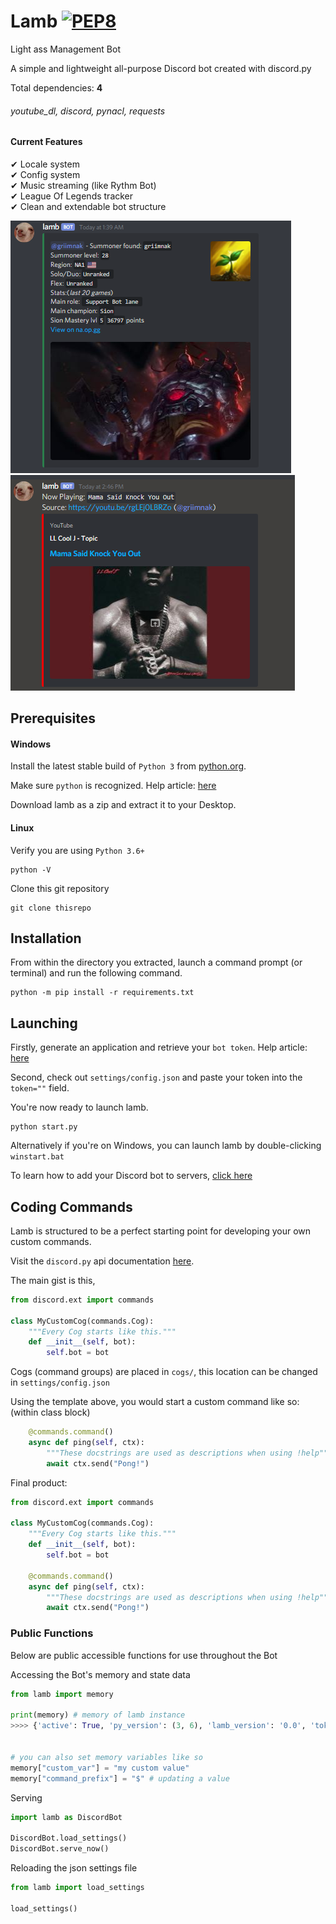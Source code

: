 # Lamb [![PEP8](https://img.shields.io/badge/code%20style-pep8-orange.svg)](https://www.python.org/dev/peps/pep-0008/)

Light ass Management Bot


A simple and lightweight all-purpose Discord bot created with discord.py

Total dependencies: <b>4</b>
###### youtube_dl, discord, pynacl, requests


#### Current Features
&#10004; Locale system<br/>
&#10004; Config system<br/>
&#10004; Music streaming (like Rythm Bot)<br/>
&#10004; League Of Legends tracker<br/>
&#10004; Clean and extendable bot structure <br/>

![Alt Text](https://github.com/griimnak/Lamb/blob/master/lamb/temp/Screenshot_126.png)
![Alt Text](https://github.com/griimnak/Lamb/blob/master/lamb/temp/Screenshot_117.png)

Prerequisites
------------
#### Windows
Install the latest stable build of `Python 3` from <a href="https://www.python.org/downloads/">python.org</a>.

Make sure `python` is recognized. Help article: <a href="https://stackoverflow.com/questions/3701646/how-to-add-to-the-pythonpath-in-windows-7">here</a>

Download lamb as a zip and extract it to your Desktop.



#### Linux
Verify you are using `Python 3.6+`
```shell script
python -V
```
Clone this git repository
```shell script
git clone thisrepo
```

Installation
-------------
From within the directory you extracted, launch a command prompt (or terminal) and run the following command. 
```shell script
python -m pip install -r requirements.txt
```

Launching
-------------
Firstly, generate an application and retrieve your `bot token`. Help article: <a href="https://github.com/reactiflux/discord-irc/wiki/Creating-a-discord-bot-&-getting-a-token">here</a>

Second, check out `settings/config.json` and paste your token into the `token=""` field.

You're now ready to launch lamb.
```shell script
python start.py
```
Alternatively if you're on Windows, you can launch lamb by double-clicking `winstart.bat`

To learn how to add your Discord bot to servers, <a href="https://github.com/jagrosh/MusicBot/wiki/Adding-Your-Bot-To-Your-Server">click here</a>

Coding Commands
--------------
Lamb is structured to be a perfect starting point for developing your own custom commands.

Visit the `discord.py` api documentation <a href="https://discordpy.readthedocs.io/en/latest/ext/commands/commands.html">here</a>.

The main gist is this,
```python
from discord.ext import commands

class MyCustomCog(commands.Cog):
    """Every Cog starts like this."""
    def __init__(self, bot):
        self.bot = bot
``` 
Cogs (command groups) are placed in `cogs/`, this location can be changed in `settings/config.json`

Using the template above, you would start a custom command like so: (within class block)
```python
    @commands.command()
    async def ping(self, ctx):
        """These docstrings are used as descriptions when using !help"""
        await ctx.send("Pong!")
```

Final product:
```python
from discord.ext import commands

class MyCustomCog(commands.Cog):
    """Every Cog starts like this."""
    def __init__(self, bot):
        self.bot = bot

    @commands.command()
    async def ping(self, ctx):
        """These docstrings are used as descriptions when using !help"""
        await ctx.send("Pong!")
```

### Public Functions
Below are public accessible functions for use throughout the Bot

Accessing the Bot's memory and state data
```python
from lamb import memory 

print(memory) # memory of lamb instance
>>>> {'active': True, 'py_version': (3, 6), 'lamb_version': '0.0', 'token': '', 'command_prefix': '#', 'temp_dir': './lamb/temp/', 'cogs_dir': './cogs/', 'strings_locale': 'en_US', 'strings': {'greeting': 'Welcome to the server.', 'banned': '{user} has been banned from the server.'}}


# you can also set memory variables like so
memory["custom_var"] = "my custom value"
memory["command_prefix"] = "$" # updating a value
```

Serving
```python
import lamb as DiscordBot

DiscordBot.load_settings()
DiscordBot.serve_now()
```

Reloading the json settings file
```python
from lamb import load_settings

load_settings()
```

